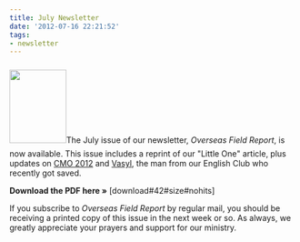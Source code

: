 ```yaml
---
title: July Newsletter
date: '2012-07-16 22:21:52'
tags:
- newsletter
---
```


<img class="alignleft size-full wp-image-1586" style="margin-top: 10px; margin-bottom: 10px;" title="OFR-July-2012-1" src="https://s3.amazonaws.com/images.ofreport.com/2008/11/OFR-July-2012-1.jpg" alt="" width="100" height="129" />The July issue of our newsletter, <em>Overseas Field Report</em>, is now available. This issue includes a reprint of our "Little One" article, plus updates on <a href="http://www.euroteamoutreach.org/index.php?p=cmo" target="_blank">CMO 2012</a> and <a title="A Sinner Has Come Home" href="http://www.OFReport.com/2012/05/sinner-home/" target="_blank">Vasyl</a>, the man from our English Club who recently got saved.

<strong>Download the PDF here »</strong> [download#42#size#nohits]

If you subscribe to <em>Overseas Field Report</em> by regular mail, you should be receiving a printed copy of this issue in the next week or so. As always, we greatly appreciate your prayers and support for our ministry.
